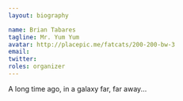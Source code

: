 ```yaml
---
layout: biography

name: Brian Tabares
tagline: Mr. Yum Yum
avatar: http://placepic.me/fatcats/200-200-bw-3
email:
twitter: 
roles: organizer
---
```

A long time ago, in a galaxy far, far away...